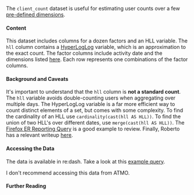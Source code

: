 The `client_count` dataset is useful for estimating user counts over a few 
[pre-defined dimensions](https://github.com/mozilla/telemetry-airflow/blob/master/jobs/client_count_view.sh).

#### Content

This dataset includes columns for a dozen factors and an HLL variable.
The `hll` column contains a
[HyperLogLog](https://en.wikipedia.org/wiki/HyperLogLog)
variable, which is an approximation to the exact count.
The factor columns include activity date and the dimensions listed
[here](https://github.com/mozilla/telemetry-batch-view/blob/master/src/main/scala/com/mozilla/telemetry/views/ClientCountView.scala#L22).
Each row represents one combinations of the factor columns.

#### Background and Caveats

It's important to understand that the `hll` column is **not a standard count**.
The `hll` variable avoids double-counting users when aggregating over multiple days.
The HyperLogLog variable is a far more efficient way to count distinct elements of a set,
but comes with some complexity.
To find the cardinality of an HLL use `cardinality(cast(hll AS HLL))`.
To find the union of two HLL's over different dates, use `merge(cast(hll AS HLL))`.
The [Firefox ER Reporting Query](https://sql.telemetry.mozilla.org/queries/81/source#129)
is a good example to review.
Finally, Roberto has a relevant writeup
[here](https://robertovitillo.com/2016/04/12/measuring-product-engagment-at-scale/).

#### Accessing the Data

The data is available in re:dash.
Take a look at this 
[example query](https://sql.telemetry.mozilla.org/queries/81/source#129).

I don't recommend accessing this data from ATMO.

#### Further Reading

